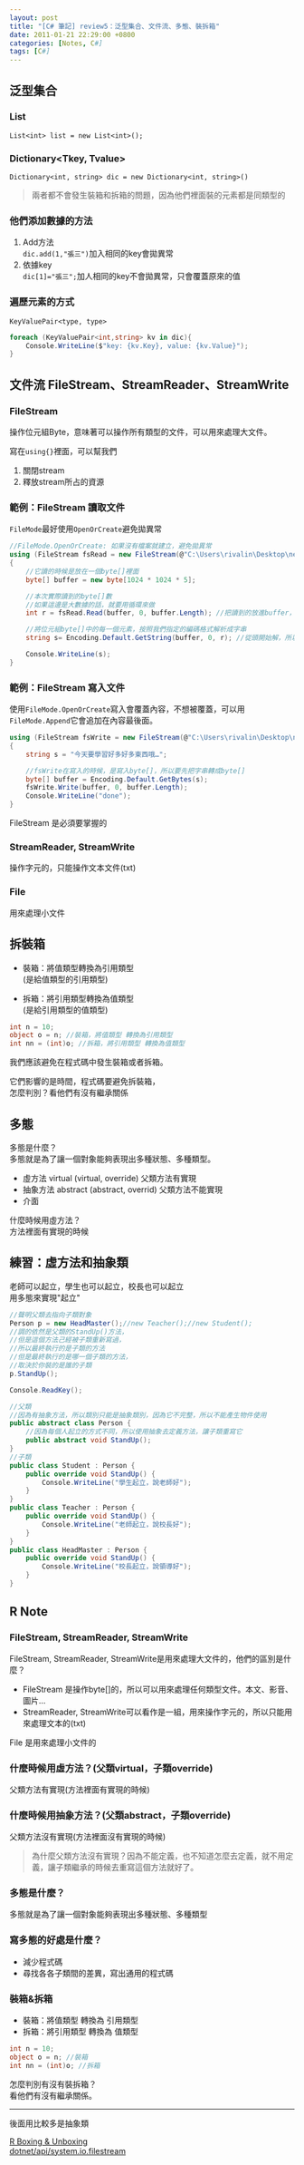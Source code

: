 ```yaml
---
layout: post
title: "[C# 筆記] review5：泛型集合、文件流、多態、裝拆箱"
date: 2011-01-21 22:29:00 +0800
categories: [Notes, C#]
tags: [C#]
---
```


## 泛型集合
### List<T>
`List<int> list = new List<int>();`

### Dictionary<Tkey, Tvalue>
`Dictionary<int, string> dic = new Dictionary<int, string>()`
  
> 兩者都不會發生裝箱和拆箱的問題，因為他們裡面裝的元素都是同類型的

### 他們添加數據的方法
1. Add方法   
`dic.add(1,"張三")`加入相同的key會拋異常  
2. 依據key  
`dic[1]="張三";`加人相同的key不會拋異常，只會覆蓋原來的值    

### 遍歷元素的方式
`KeyValuePair<type, type>`
```c#
foreach (KeyValuePair<int,string> kv in dic){
    Console.WriteLine($"key: {kv.Key}, value: {kv.Value}");
}
```

## 文件流 FileStream、StreamReader、StreamWrite
### FileStream 
操作位元組Byte，意味著可以操作所有類型的文件，可以用來處理大文件。       

寫在`using{}`裡面，可以幫我們  
1. 關閉stream
2. 釋放stream所占的資源

### 範例：FileStream 讀取文件
`FileMode`最好使用`OpenOrCreate`避免拋異常

```c#
//FileMode.OpenOrCreate: 如果沒有檔案就建立，避免拋異常
using (FileStream fsRead = new FileStream(@"C:\Users\rivalin\Desktop\new.txt", FileMode.OpenOrCreate, FileAccess.Read))
{
    //它讀的時候是放在一個byte[]裡面
    byte[] buffer = new byte[1024 * 1024 * 5];

    //本次實際讀到的byte[]數
    //如果這邊是大數據的話，就要用循環來做
    int r = fsRead.Read(buffer, 0, buffer.Length); //把讀到的放進buffer，從頭開始讀，所以是0，讀的長度為buffer.Length

    //將位元組byte[]中的每一個元素，按照我們指定的編碼格式解析成字串
    string s= Encoding.Default.GetString(buffer, 0, r); //從頭開始解，所以是0，解碼r個

    Console.WriteLine(s);
}
```
### 範例：FileStream 寫入文件

使用`FileMode.OpenOrCreate`寫入會覆蓋內容，不想被覆蓋，可以用`FileMode.Append`它會追加在內容最後面。

```c#
using (FileStream fsWrite = new FileStream(@"C:\Users\rivalin\Desktop\new.txt", FileMode.Append, FileAccess.Write))
{
    string s = "今天要學習好多好多東西哦…";

    //fsWrite在寫入的時候，是寫入byte[]，所以要先把字串轉成byte[]
    byte[] buffer = Encoding.Default.GetBytes(s);
    fsWrite.Write(buffer, 0, buffer.Length);
    Console.WriteLine("done");
}
```
FileStream 是必須要掌握的

### StreamReader, StreamWrite
操作字元的，只能操作文本文件(txt)

### File
用來處理小文件

## 拆裝箱
- 裝箱：將值類型轉換為引用類型  
(是給值類型的引用類型)   

- 拆箱：將引用類型轉換為值類型   
(是給引用類型的值類型)

```c#
int n = 10;
object o = n; //裝箱，將值類型 轉換為引用類型
int nn = (int)o; //拆箱，將引用類型 轉換為值類型
```

我們應該避免在程式碼中發生裝箱或者拆箱。    

它們影響的是時間，程式碼要避免拆裝箱，    
怎麼判別？看他們有沒有繼承關係    

## 多態
多態是什麼？     
多態就是為了讓一個對象能夠表現出多種狀態、多種類型。    

- 虛方法 virtual (virtual, override)
父類方法有實現    
- 抽象方法 abstract (abstract, overrid)
父類方法不能實現    
- 介面  
    
什麼時候用虛方法？  
方法裡面有實現的時候
   

## 練習：虛方法和抽象類
老師可以起立，學生也可以起立，校長也可以起立   
用多態來實現"起立"

```c#
//聲明父類去指向子類對象
Person p = new HeadMaster();//new Teacher();//new Student();
//調的依然是父類的StandUp()方法，
//但是這個方法己經被子類重新寫過，
//所以最終執行的是子類的方法
//但是最終執行的是哪一個子類的方法，
//取決於你裝的是誰的子類
p.StandUp(); 

Console.ReadKey();

//父類
//因為有抽象方法，所以類別只能是抽象類別，因為它不完整，所以不能產生物件使用
public abstract class Person {
    //因為每個人起立的方式不同，所以使用抽象去定義方法，讓子類重寫它
    public abstract void StandUp();
}
//子類
public class Student : Person {
    public override void StandUp() {
        Console.WriteLine("學生起立，說老師好");
    }
}
public class Teacher : Person {
    public override void StandUp() {
        Console.WriteLine("老師起立，說校長好");
    }
}
public class HeadMaster : Person {
    public override void StandUp() {
        Console.WriteLine("校長起立，說領導好");
    }
}
```

## R Note
### FileStream, StreamReader, StreamWrite
FileStream, StreamReader, StreamWrite是用來處理大文件的，他們的區別是什麼？

- FileStream 是操作byte[]的，所以可以用來處理任何類型文件。本文、影音、圖片…
- StreamReader, StreamWrite可以看作是一組，用來操作字元的，所以只能用來處理文本的(txt)    
    
File 是用來處理小文件的

### 什麼時候用虛方法？(父類virtual，子類override)
父類方法有實現(方法裡面有實現的時候)
  
### 什麼時候用抽象方法？(父類abstract，子類override)
父類方法沒有實現(方法裡面沒有實現的時候)   

> 為什麼父類方法沒有實現？因為不能定義，也不知道怎麼去定義，就不用定義，讓子類繼承的時候去重寫這個方法就好了。

### 多態是什麼？    
多態就是為了讓一個對象能夠表現出多種狀態、多種類型
    
### 寫多態的好處是什麼？
- 減少程式碼
- 尋找各各子類間的差異，寫出通用的程式碼

### 裝箱&拆箱
- 裝箱：將值類型 轉換為 引用類型
- 拆箱：將引用類型 轉換為 值類型

```c#
int n = 10;
object o = n; //裝箱
int nn = (int)o; //拆箱
```
怎麼判別有沒有裝拆箱？    
看他們有沒有繼承關係。


---

後面用比較多是抽象類

[R Boxing & Unboxing](https://riivalin.github.io/posts/boxing-unboxing/)  
[dotnet/api/system.io.filestream](https://learn.microsoft.com/zh-tw/dotnet/api/system.io.filestream?view=net-7.0)